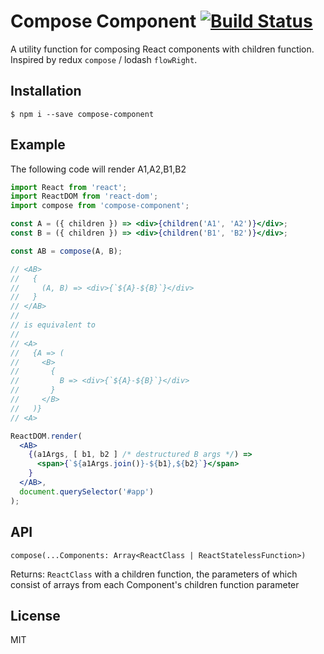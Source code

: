 # Compose Component [![Build Status](https://travis-ci.org/raibima/compose-component.svg?branch=master)](https://travis-ci.org/raibima/compose-component)

A utility function for composing React components with children function. Inspired by redux `compose` / lodash `flowRight`.

## Installation
    $ npm i --save compose-component

## Example
The following code will render A1,A2,B1,B2
```jsx
import React from 'react';
import ReactDOM from 'react-dom';
import compose from 'compose-component';

const A = ({ children }) => <div>{children('A1', 'A2')}</div>;
const B = ({ children }) => <div>{children('B1', 'B2')}</div>;

const AB = compose(A, B);

// <AB>
//   {
//     (A, B) => <div>{`${A}-${B}`}</div>
//   }
// </AB>
//
// is equivalent to
//
// <A>
//   {A => (
//     <B>
//       {
//         B => <div>{`${A}-${B}`}</div>
//       }
//     </B>
//   )}
// <A>

ReactDOM.render(
  <AB>
    {(a1Args, [ b1, b2 ] /* destructured B args */) =>
      <span>{`${a1Args.join()}-${b1},${b2}`}</span>
    }
  </AB>,
  document.querySelector('#app')
);
```

## API
    compose(...Components: Array<ReactClass | ReactStatelessFunction>)
Returns: `ReactClass` with a children function, the parameters of which consist of arrays from each Component's children function parameter

## License
MIT